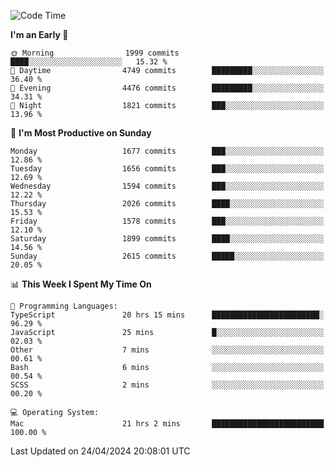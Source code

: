 <!--START_SECTION:waka-->
![Code Time](http://img.shields.io/badge/Code%20Time-3%2C897%20hrs%2041%20mins-blue)

**I'm an Early 🐤** 

```text
🌞 Morning                1999 commits        ████░░░░░░░░░░░░░░░░░░░░░   15.32 % 
🌆 Daytime                4749 commits        █████████░░░░░░░░░░░░░░░░   36.40 % 
🌃 Evening                4476 commits        █████████░░░░░░░░░░░░░░░░   34.31 % 
🌙 Night                  1821 commits        ███░░░░░░░░░░░░░░░░░░░░░░   13.96 % 
```
📅 **I'm Most Productive on Sunday** 

```text
Monday                   1677 commits        ███░░░░░░░░░░░░░░░░░░░░░░   12.86 % 
Tuesday                  1656 commits        ███░░░░░░░░░░░░░░░░░░░░░░   12.69 % 
Wednesday                1594 commits        ███░░░░░░░░░░░░░░░░░░░░░░   12.22 % 
Thursday                 2026 commits        ████░░░░░░░░░░░░░░░░░░░░░   15.53 % 
Friday                   1578 commits        ███░░░░░░░░░░░░░░░░░░░░░░   12.10 % 
Saturday                 1899 commits        ████░░░░░░░░░░░░░░░░░░░░░   14.56 % 
Sunday                   2615 commits        █████░░░░░░░░░░░░░░░░░░░░   20.05 % 
```


📊 **This Week I Spent My Time On** 

```text
💬 Programming Languages: 
TypeScript               20 hrs 15 mins      ████████████████████████░   96.29 % 
JavaScript               25 mins             █░░░░░░░░░░░░░░░░░░░░░░░░   02.03 % 
Other                    7 mins              ░░░░░░░░░░░░░░░░░░░░░░░░░   00.61 % 
Bash                     6 mins              ░░░░░░░░░░░░░░░░░░░░░░░░░   00.54 % 
SCSS                     2 mins              ░░░░░░░░░░░░░░░░░░░░░░░░░   00.20 % 

💻 Operating System: 
Mac                      21 hrs 2 mins       █████████████████████████   100.00 % 
```


 Last Updated on 24/04/2024 20:08:01 UTC
<!--END_SECTION:waka-->
